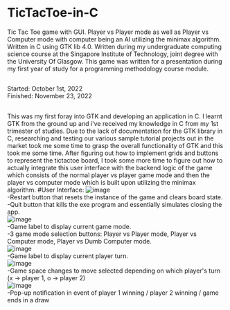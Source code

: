 # TicTacToe-in-C
Tic Tac Toe game with GUI. Player vs Player mode as well as Player vs Computer mode with computer being an AI utilizing the minimax algorithm. Written in C using GTK lib 4.0.
Written during my undergraduate computing science course at the Singapore Institute of Technology, joint degree with the University Of Glasgow. This game was written for a presentation during my first year of study for a programming methodology course module.
##
Started: October 1st, 2022  
Finished: November 23, 2022
##
This was my first foray into GTK and developing an application in C. I learnt GTK from the ground up and i've received my knowledge in C from my 1st trimester of studies. Due to the lack of documentation for the GTK library in C, researching and testing our various sample tutorial projects out in the market took me some time to grasp the overall functionality of GTK and this took me some time. After figuring out how to implement grids and buttons to represent the tictactoe board, I took some more time to figure out how to actually integrate this user interface with the backend logic of the game which consists of the normal player vs player game mode and then the player vs computer mode which is built upon utilizing the minimax algorithm.
#User Interface:
![image](https://user-images.githubusercontent.com/39940264/206885754-76f71acb-1124-479d-840a-f00621f43c33.png)  
-Restart button that resets the instance of the game and clears board state.  
-Quit button that kills the exe program and essentially simulates closing the app.  
![image](https://user-images.githubusercontent.com/39940264/206885759-ec0ff22d-656f-49e6-851d-5fcacfa89db2.png)  
-Game label to display current game mode.  
-3 game mode selection buttons: Player vs Player mode, Player vs Computer mode, Player vs Dumb Computer mode.  
![image](https://user-images.githubusercontent.com/39940264/206885888-8fc8388d-da84-4e3b-921b-7bc8a66f9b79.png)  
-Game label to display current player turn.  
![image](https://user-images.githubusercontent.com/39940264/206885911-e497b341-fc45-4579-a52d-2ab7ebce2fbd.png)  
-Game space changes to move selected depending on which player's turn (x -> player 1, o -> player 2)  
![image](https://user-images.githubusercontent.com/39940264/206885936-023a30dd-4c65-409c-a8e0-20a851bce17d.png)  
-Pop-up notification in event of player 1 winning / player 2 winning / game ends in a draw  
